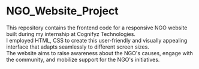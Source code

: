 # NGO_Website_Project

This repository contains the frontend code for a responsive NGO website built during my internship at Cognifyz Technologies. <br>
I employed HTML, CSS to create this user-friendly and visually appealing interface that adapts seamlessly to different screen sizes.  <br>
The website aims to raise awareness about the NGO's causes, engage with the community, and mobilize support for the NGO's initiatives.

